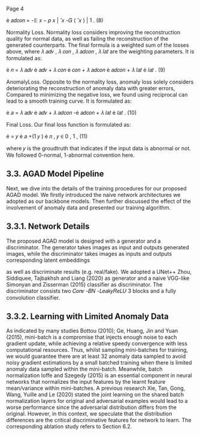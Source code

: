 Page 4

 𝑎𝑑𝑐𝑜𝑛 = -𝔼 𝑥 ∼ 𝑝 𝑥 | ̂ 𝑥 -𝐺 ( ̂ 𝑥 ) | 1 . (8)

Normality Loss. Normality loss considers improving the reconstruction quality for normal data, as well as failing the reconstruction of the generated counterparts. The final formula is a weighted sum of the losses above, where 𝜆 𝑎𝑑𝑣 , 𝜆 𝑐𝑜𝑛 , 𝜆 𝑎𝑑𝑐𝑜𝑛 , 𝜆 𝑙𝑎𝑡 are the weighting parameters. It is formulated as:

 𝑛 = 𝜆 𝑎𝑑𝑣  𝑎𝑑𝑣 + 𝜆 𝑐𝑜𝑛  𝑐𝑜𝑛 + 𝜆 𝑎𝑑𝑐𝑜𝑛  𝑎𝑑𝑐𝑜𝑛 + 𝜆 𝑙𝑎𝑡  𝑙𝑎𝑡 . (9)

AnomalyLoss. Opposite to the normality loss, anomaly loss solely considers deteriorating the reconstruction of anomaly data with greater errors, Compared to minimizing the negative loss, we found using reciprocal can lead to a smooth training curve. It is formulated as:

 𝑎 = 𝜆 𝑎𝑑𝑣  𝑎𝑑𝑣 + 𝜆 𝑎𝑑𝑐𝑜𝑛 - 𝑎𝑑𝑐𝑜𝑛 + 𝜆 𝑙𝑎𝑡  𝑙𝑎𝑡 . (10)

Final Loss. Our final loss function is formulated as:

 = 𝑦  𝑎 +(1 𝑦 )  𝑛 , 𝑦 ∈ 0 , 1 , (11)

where 𝑦 is the groudtruth that indicates if the input data is abnormal or not. We followed 0-normal, 1-abnormal convention here.

## 3.3. AGAD Model Pipeline

Next, we dive into the details of the training procedures for our proposed AGAD model. We firstly introduced the naive network architectures we adopted as our backbone models. Then further discussed the effect of the involvement of anomaly data and presented our training algorithm.

## 3.3.1. Network Details

The proposed AGAD model is designed with a generator and a discriminator. The generator takes images as input and outputs generated images, while the discriminator takes images as inputs and outputs corresponding latent embeddings

as well as discriminate results (e.g. real/fake). We adopted a UNet++ Zhou, Siddiquee, Tajbakhsh and Liang (2020) as generator and a naive VGG-like Simonyan and Zisserman (2015) classifier as discriminator. The discriminator consists two 𝐶𝑜𝑛𝑣 -𝐵𝑁 -𝐿𝑒𝑎𝑘𝑦𝑅𝑒𝐿𝑈 3 blocks and a fully convolution classifier.

## 3.3.2. Learning with Limited Anomaly Data

As indicated by many studies Bottou (2010); Ge, Huang, Jin and Yuan (2015), mini-batch is a compromise that injects enough noise to each gradient update, while achieving a relative speedy convergence with less computational resources. Thus, whilst sampling mini-batches for training, we would guarantee there are at least 32 anomaly data sampled to avoid noisy gradient estimations by a small batched training when there is limited anomaly data sampled within the mini-batch. Meanwhile, batch normalization Ioffe and Szegedy (2015) is an essential component in neural networks that normalizes the input features by the learnt feature mean/variance within mini-batches. A previous research Xie, Tan, Gong, Wang, Yuille and Le (2020) stated the joint learning on the shared batch normalization layers for original and adversarial examples would lead to a worse performance since the adversarial distribution differs from the original. However, in this context, we speculate that the distribution differences are the critical discriminative features for network to learn. The corresponding ablation study refers to Section 6.2.